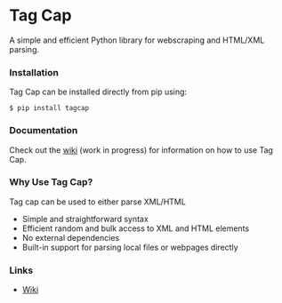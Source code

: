 # Tag Cap
A simple and efficient Python library for webscraping and HTML/XML parsing.

### Installation
Tag Cap can be installed directly from pip using:
```
$ pip install tagcap
```

### Documentation
Check out the [wiki](https://github.com/JackCSheehan/tag-cap/wiki) (work in progress) for information on how to use Tag Cap. 

### Why Use Tag Cap?
Tag cap can be used to either parse XML/HTML
- Simple and straightforward syntax
- Efficient random and bulk access to XML and HTML elements
- No external dependencies
- Built-in support for parsing local files or webpages directly

### Links
- [Wiki](https://github.com/JackCSheehan/tag-cap/wiki)